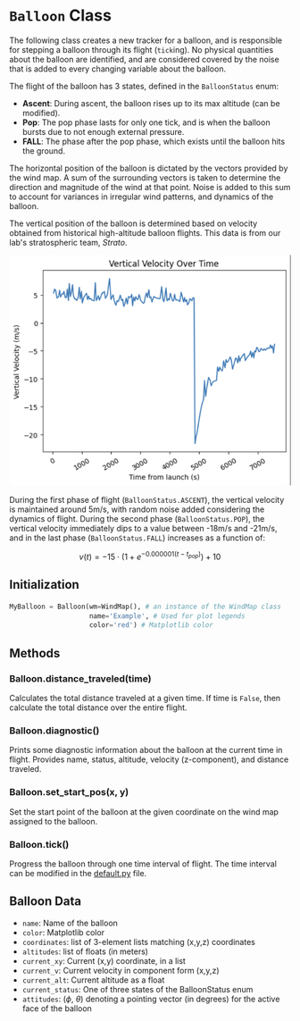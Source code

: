 # `Balloon` Class

The following class creates a new tracker for a balloon, and is responsible for stepping a balloon through its flight (`tick`ing). No physical quantities about the balloon are identified, and are considered covered by the noise that is added to every changing variable about the balloon.

The flight of the balloon has 3 states, defined in the `BalloonStatus` enum:

- **Ascent**: During ascent, the balloon rises  up to its max altitude (can be modified).
- **Pop**: The pop phase lasts for only one tick, and is when the balloon bursts due to not enough external pressure.
- **FALL**: The phase after the pop phase, which exists until the balloon hits the ground.

The horizontal position of the balloon is dictated by the vectors provided by the wind map. A sum of the surrounding vectors is taken to determine the direction and magnitude of the wind at that point. Noise is added to this sum to account for variances in irregular wind patterns, and dynamics of the balloon. 

The vertical position of the balloon is determined based on velocity obtained from historical high-altitude balloon flights. This data is from our lab's stratospheric team, *Strato*.

![](./imgs/hist-vv.png)

During the first phase of flight (`BalloonStatus.ASCENT`), the vertical velocity is maintained around 5m/s, with random noise added considering the dynamics of flight. During the second phase (`BalloonStatus.POP`), the vertical velocity immediately dips to a value between -18m/s and -21m/s, and in the last phase (`BalloonStatus.FALL`) increases as a function of:

$$v(t) = -15 \cdot (1 + e^{-0.000001(t-t_{pop})}) + 10$$

## Initialization

```py
MyBalloon = Balloon(wm=WindMap(), # an instance of the WindMap class
                    name='Example', # Used for plot legends
                    color='red') # Matplotlib color
```

## Methods

### Balloon.distance_traveled(time)

Calculates the total distance traveled at a given time. If time is `False`, then calculate the total distance over the entire flight.

### Balloon.diagnostic()

Prints some diagnostic information about the balloon at the current time in flight. Provides name, status, altitude, velocity (z-component), and distance traveled.

### Balloon.set_start_pos(x, y)

Set the start point of the balloon at the given coordinate on the wind map assigned to the balloon.

### Balloon.tick()

Progress the balloon through one time interval of flight. The time interval can be modified in the [default.py](/components/defaults.py) file.

## Balloon Data

- `name`: Name of the balloon
- `color`: Matplotlib color
- `coordinates`: list of 3-element lists matching (x,y,z) coordinates
- `altitudes`: list of floats (in meters)
- `current_xy`: Current (x,y) coordinate, in a list
- `current_v`: Current velocity in component form (x,y,z)
- `current_alt`: Current altitude as a float
- `current_status`: One of three states of the BalloonStatus enum
- `attitudes`: ($\phi$, $\theta$) denoting a pointing vector (in degrees) for the active face of the balloon
